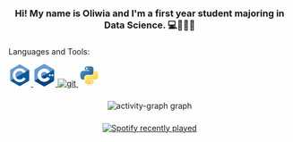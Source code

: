 <h3 align="center">Hi! My name is Oliwia and I'm a first year student majoring in Data Science. 💻👩‍🎓🌄 </h3>

###
<p align="left">Languages and Tools:</p>
<p align="left"> <a href="https://www.cprogramming.com/" target="_blank" rel="noreferrer"> <img src="https://raw.githubusercontent.com/devicons/devicon/master/icons/c/c-original.svg" alt="c" width="40" height="40"/> </a> <a href="https://www.w3schools.com/cpp/" target="_blank" rel="noreferrer"> <img src="https://raw.githubusercontent.com/devicons/devicon/master/icons/cplusplus/cplusplus-original.svg" alt="cplusplus" width="40" height="40"/> </a> <a href="https://git-scm.com/" target="_blank" rel="noreferrer"> <img src="https://www.vectorlogo.zone/logos/git-scm/git-scm-icon.svg" alt="git" width="40" height="40"/> </a> <a href="https://www.python.org" target="_blank" rel="noreferrer"> <img src="https://raw.githubusercontent.com/devicons/devicon/master/icons/python/python-original.svg" alt="python" width="40" height="40"/> </a> </p>

###

<div align="center">
  <img src="https://github-readme-activity-graph.vercel.app/graph?username=kaminskaoliwia&radius=03&theme=modern-lilac&area=true&order=5&hide_border=false&hide_title=false&custom_title=My%20contributions" height="250" alt="activity-graph graph"  />
</div>

###

<div align="center">
  <a href="https://open.spotify.com/user/kamen2">
    <img src="https://spotify-recently-played-readme.vercel.app/api?user=kamen2&count=5&unique=true" alt="Spotify recently played"  />
  </a>
</div>

###

